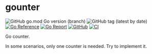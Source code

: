 # gounter

![GitHub go.mod Go version (branch)](https://img.shields.io/github/go-mod/go-version/gemone/gounter/main)
![GitHub tag (latest by date)](https://img.shields.io/github/v/tag/gemone/gounter?label=version)
[![Go Reference](https://pkg.go.dev/badge/github.com/gemone/gounter.svg)](https://pkg.go.dev/github.com/gemone/gounter)
[![Go Report](https://goreportcard.com/badge/github.com/gemone/gounter)](https://goreportcard.com/report/github.com/gemone/gounter)
[![GitHub](https://img.shields.io/github/license/gemone/gounter)](https://github.com/gemone/gounter/blob/main/LICENSE)
[![CI](https://github.com/gemone/gounter/actions/workflows/test.yml/badge.svg)](https://github.com/gemone/gounter/actions/workflows/test.yml)


Go counter.

In some scenarios, only one counter is needed.
Try to implement it.
